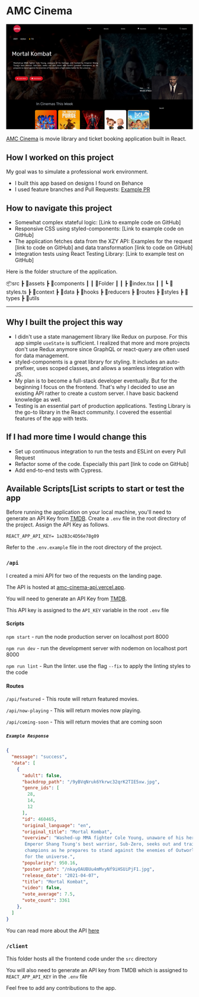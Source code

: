 # AMC Cinema

![amcbanner](/src/assets/amcbanner.png)

[AMC Cinema](https://amc-cinema.verce.app) is movie library and ticket booking application built in React.

## How I worked on this project

My goal was to simulate a professional work environment. 

- I built this app based on designs I found on Behance
- I used feature branches and Pull Requests: [Example PR](https://github.com/codingknite/amc-cinema/pull/3)
 
## How to navigate this project

- Somewhat complex stateful logic: [Link to example code on GitHub]
- Responsive CSS using styled-components: [Link to example code on GitHub]
- The application fetches data from the XZY API: Examples for the request [link to code on GitHub] and data transformation [link to code on GitHub]
- Integration tests using React Testing Library: [Link to example test on GitHub]

Here is the folder structure of the application.

📦src
 ┣ 📂assets
 ┣ 📂components
 ┃ ┃ 📂Folder
 ┃ ┃  ┣ 📜index.tsx
 ┃ ┃  ┗ 📜styles.ts
 ┣ 📂context
 ┣ 📂data
 ┣ 📂hooks
 ┣ 📂reducers
 ┣ 📂routes
 ┣ 📂styles
 ┣ 📂types
 ┣ 📂utils

****
## Why I built the project this way
- I didn't use a state management library like Redux on purpose. For this app simple `useState` is sufficient. I realized that more and more projects don't use Redux anymore since GraphQL or react-query are often used for data management.
- styled-components is a great library for styling. It includes an auto-prefixer, uses scoped classes, and allows a seamless integration with JS.
- My plan is to become a full-stack developer eventually. But for the beginning I focus on the frontend. That's why I decided to use an existing API rather to create a custom server. I have basic backend knowledge as well.
- Testing is an essential part of production applications. Testing Library is the go-to library in the React community. I covered the essential features of the app with tests.
## If I had more time I would change this

- Set up continuous integration to run the tests and ESLint on every Pull Request
- Refactor some of the code. Especially this part [link to code on GitHub]
- Add end-to-end tests with Cypress.

## Available Scripts[List scripts to start or test the app

Before running the application on your local machine, you'll need to generate an API Key from [TMDB](). Create a `.env` file in the root directory of the project. Assign the API Key as follows.

```shell
REACT_APP_API_KEY= 1a2B3c4D56e78g09
```

Refer to the `.env.example` file in the root directory of the project.

### `/api`

I created a mini API for two of the requests on the landing page.

The API is hosted at [amc-cinema-api.vercel.app](https://amc-cinema-api.vercel.app).

You will need to generate an API Key from [TMDB](https://www.themoviedb.org/documentation/api).

This API key is assigned to the `API_KEY` variable in the root `.env` file

#### Scripts

`npm start` - run the node production server on localhost port 8000

`npm run dev` - run the development server with nodemon on localhost port 8000

`npm run lint` - Run the linter. use the flag `--fix` to apply the linting styles to the code

#### Routes

`/api/featured` - This route will return featured movies.

`/api/now-playing` - This will return movies now playing.

`/api/coming-soon` - This will return movies that are coming soon

##### `Example Response`

```json
{
  "message": "success",
  "data": [
    {
      "adult": false,
      "backdrop_path": "/9yBVqNruk6Ykrwc32qrK2TIE5xw.jpg",
      "genre_ids": [
        28,
        14,
        12
      ],
      "id": 460465,
      "original_language": "en",
      "original_title": "Mortal Kombat",
      "overview": "Washed-up MMA fighter Cole Young, unaware of his heritage, and hunted by
       Emperor Shang Tsung's best warrior, Sub-Zero, seeks out and trains with Earth's greatest
       champions as he prepares to stand against the enemies of Outworld in a high stakes battle
       for the universe.",
      "popularity": 950.16,
      "poster_path": "/nkayOAUBUu4mMvyNf9iHSUiPjF1.jpg",
      "release_date": "2021-04-07",
      "title": "Mortal Kombat",
      "video": false,
      "vote_average": 7.5,
      "vote_count": 3361
    },
  ]
}
```

You can read more about the API [here](https://amc-cinema-api.vercel.app)

### `/client`

This folder hosts all the frontend code under the `src` directory

You will also need to generate an API key from TMDB which is assigned to `REACT_APP_API_KEY` in the `.env` file

Feel free to add any contributions to the app.
